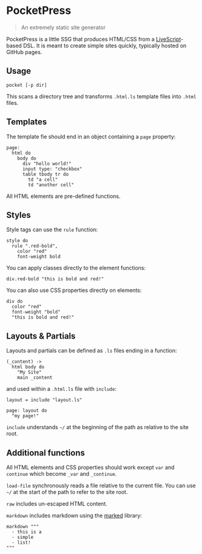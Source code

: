 # PocketPress

> An extremely static site generator

PocketPress is a little SSG that produces HTML/CSS from a [LiveScript](https://livescript.net)-based DSL. It is meant to create simple sites quickly, typically hosted on GitHub pages.

## Usage

`pocket [-p dir]`

This scans a directory tree and transforms `.html.ls` template files into `.html` files.

## Templates

The template fie should end in an object containing a `page` property:

```ls
page:
  html do
    body do
      div "hello world!"
      input type: "checkbox"
      table tbody tr do
        td "a cell"
        td "another cell"
```

All HTML elements are pre-defined functions.

## Styles

Style tags can use the `rule` function:

```ls
style do
  rule ".red-bold",
    color "red"
    font-weight bold
```

You can apply classes directly to the element functions:

```ls
div.red-bold "this is bold and red!"
```

You can also use CSS properties directly on elements:

```ls
div do
  color "red"
  font-weight "bold"
  "this is bold and red!"
```

## Layouts & Partials

Layouts and partials can be defined as `.ls` files ending in a function:

```ls
(_content) ->
  html body do
    "My Site"
    main _content
```

and used within a `.html.ls` file with `include`:

```ls
layout = include "layout.ls"

page: layout do
  "my page!"
```

`include` understands `~/` at the beginning of the path as relative to the site root.

## Additional functions

All HTML elements and CSS properties should work except `var` and `continue` which become `_var` and `_continue`.

`load-file` synchronously reads a file relative to the current file. You can use `~/` at the start of the path to refer to the site root.

`raw` includes un-escaped HTML content.

`markdown` includes markdown using the [marked](https://marked.js.org) library:

```ls
markdown """
  - this is a
  - simple
  - list!
"""
```
